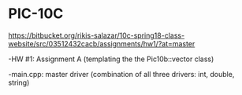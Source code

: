 # PIC-10C
https://bitbucket.org/rikis-salazar/10c-spring18-class-website/src/03512432cacb/assignments/hw1/?at=master

-HW #1: Assignment A (templating the the Pic10b::vector class)

-main.cpp: master driver (combination of all three drivers: int, double, string) 

